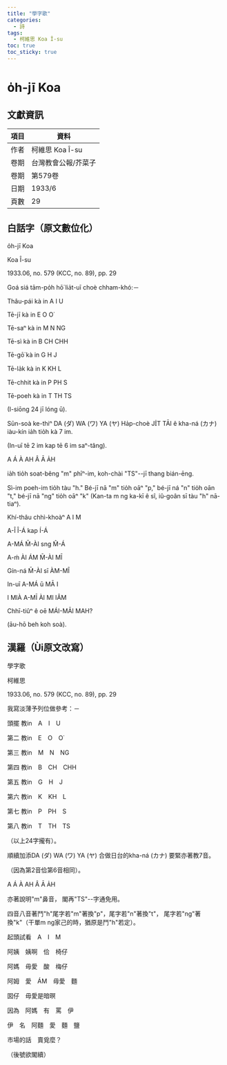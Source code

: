 ```yaml
---
title: "學字歌"
categories:
  - 詩
tags:
  - 柯維思 Koa Î-su
toc: true
toc_sticky: true
---
```


# o̍h-jī Koa

## 文獻資訊

| 項目 | 資料 |
|---|---|
| 作者 | 柯維思 Koa Î-su |
| 卷期 | 台灣教會公報/芥菜子 |
| 卷期 | 第579卷 |
| 日期 | 1933/6 |
| 頁數 | 29 |

## 白話字（原文數位化）

o̍h-jī Koa

Koa Î-su

1933.06, no. 579 (KCC, no. 89), pp. 29

Goá siá tām-po̍h hō͘ lia̍t-uī choè chham-khó:－

Thâu-pái kà in A I U

Tē-jī kà in E O O͘

Tē-saⁿ kà in M N NG

Tē-sì kà in B CH CHH

Tē-gō͘ kà in G H J

Tē-la̍k kà in K KH L

Tē-chhit kà in P PH S

Tē-poeh kà in T TH TS

(I-siōng 24 jī lóng ū).

Sūn-soà ke-thiⁿ DA (ダ) WA (ワ) YA (ヤ) Ha̍p-choè JI̍T TĀI ê kha-ná (カナ) iàu-kín ia̍h tio̍h kà 7 im.

(In-uī tē 2 im kap tē 6 im saⁿ-tâng).

A Á À AH Â Ā A̍H

ia̍h tio̍h soat-bêng "m" phīⁿ-im, koh-chài "TS"--jī thang bián-ēng.

Sì-im poeh-im tio̍h tàu "h." Bé-jī nā "m" tio̍h oāⁿ "p," bé-jī ná "n" tio̍h oān "t," bé-jī nā "ng" tio̍h oāⁿ "k" (Kan-ta m ng ka-kī ê sî, iû-goân sī tàu "h" nā-tiaⁿ).

Khí-thâu chhì-khoàⁿ A I M

A-Î Î-Á kap Í-Á

A-MÁ M̄-ÀI sng M̂-Á

A-ḿ  ÀI ÁM M̄-ÀI MĪ

Gín-ná M̄-ÀI sī ÀM-MÎ

In-uī A-MÁ ū MĀ I

I MIÀ A-MĪ ÀI MI IÂM

Chhī-tiûⁿ ê oē MÁI-MĀI MAH?

(āu-hō beh koh soà).

## 漢羅（Ùi原文改寫）

學字歌

柯維思

1933.06, no. 579 (KCC, no. 89), pp. 29

我寫淡薄予列位做參考：－

頭擺 教in　A　I　U

第二 教in　E　O　O͘

第三 教in　M　N　NG

第四 教in　B　CH　CHH

第五 教in　G　H　J

第六 教in　K　KH　L

第七 教in　P　PH　S

第八 教in　T　TH　TS

（以上24字攏有）。

順續加添DA (ダ) WA (ワ) YA (ヤ) 合做日台的kha-ná (カナ) 要緊亦著教7音。

（因為第2音佮第6音相同）。

A Á À AH Â Ā A̍H

亦著說明"m"鼻音， 閣再"TS"--字通免用。

四音八音著鬥"h"尾字若"m"著換"p"，尾字若"n"著換"t"， 尾字若"ng"著換"k"（干單m ng家己的時，猶原是鬥"h"若定）。

起頭試看　A　I　M

阿姨　姨啊　佮　椅仔

阿媽　毋愛　酸　梅仔

阿姆　愛　ÁM　毋愛　麵

囡仔　毋愛是暗暝

因為　阿媽　有　罵　伊

伊　名　阿麵　愛　麵　鹽

市場的話　賣覓麼？

（後號欲閣續）
